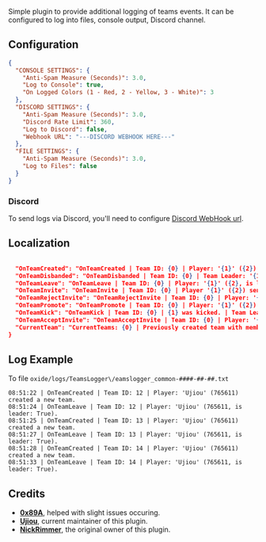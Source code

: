 Simple plugin to provide additional logging of teams events. It can be configured to log into files, console output, Discord channel.

## Configuration

```JSON
{
  "CONSOLE SETTINGS": {
    "Anti-Spam Measure (Seconds)": 3.0,
    "Log to Console": true,
    "On Logged Colors (1 - Red, 2 - Yellow, 3 - White)": 3
  },
  "DISCORD SETTINGS": {
    "Anti-Spam Measure (Seconds)": 3.0,
    "Discord Rate Limit": 360,
    "Log to Discord": false,
    "Webhook URL": "---DISCORD WEBHOOK HERE---"
  },
  "FILE SETTINGS": {
    "Anti-Spam Measure (Seconds)": 3.0,
    "Log to Files": false
  }
}
``` 

### Discord

To send logs via Discord, you'll need to configure [Discord WebHook url](https://support.discordapp.com/hc/en-us/articles/228383668-Intro-to-Webhooks).

## Localization

```JSON

  "OnTeamCreated": "OnTeamCreated | Team ID: {0} | Player: '{1}' ({2}) created a new team.",
  "OnTeamDisbanded": "OnTeamDisbanded | Team ID: {0} | Team Leader: '{1}' ({2}).",
  "OnTeamLeave": "OnTeamLeave | Team ID: {0} | Player: '{1}' ({2}, is leader: {3}).",
  "OnTeamInvite": "OnTeamInvite | Team ID: {0} | Player '{1}' ({2}) sent invite to {3} ({4}).",
  "OnTeamRejectInvite": "OnTeamRejectInvite | Team ID: {0} | Player: '{1}' ({2}) rejected invite from {3}.",
  "OnTeamPromote": "OnTeamPromote | Team ID: {0} | Player: '{1}' ({2}) is the new leader.",
  "OnTeamKick": "OnTeamKick | Team ID: {0} | {1} was kicked. | Team Leader: {2}",
  "OnTeamAcceptInvite": "OnTeamAcceptInvite | Team ID: {0} | Player: '{1}' ({2}) accepted invite from {3}.",
  "CurrentTeam": "CurrentTeams: {0} | Previously created team with members: {1}"
}
```

## Log Example

To file `oxide/logs/TeamsLogger\/eamslogger_common-####-##-##.txt`
```
08:51:22 | OnTeamCreated | Team ID: 12 | Player: 'Ujiou' (765611) created a new team.
08:51:24 | OnTeamLeave | Team ID: 12 | Player: 'Ujiou' (765611, is leader: True).
08:51:25 | OnTeamCreated | Team ID: 13 | Player: 'Ujiou' (765611) created a new team.
08:51:27 | OnTeamLeave | Team ID: 13 | Player: 'Ujiou' (765611, is leader: True).
08:51:28 | OnTeamCreated | Team ID: 14 | Player: 'Ujiou' (765611) created a new team.
08:51:33 | OnTeamLeave | Team ID: 14 | Player: 'Ujiou' (765611, is leader: True).
```

## Credits
* **[0x89A](https://umod.org/user/0x89A)**, helped with slight issues occuring.
* **[Ujiou](https://umod.org/user/Ujiou)**, current maintainer of this plugin. 
* **[NickRimmer](https://umod.org/user/NickRimmer)**, the original owner of this plugin.